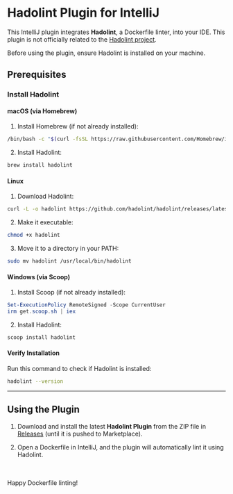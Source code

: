 # Hadolint Plugin for IntelliJ

This IntelliJ plugin integrates **Hadolint**, a Dockerfile linter, into your IDE.
This plugin is not officially related to the [Hadolint project](https://github.com/hadolint/hadolint). 

Before using the plugin, ensure Hadolint is installed on your machine.

## Prerequisites

### Install Hadolint

#### **macOS** (via Homebrew)

1. Install Homebrew (if not already installed):
  
  ```bash
  /bin/bash -c "$(curl -fsSL https://raw.githubusercontent.com/Homebrew/install/HEAD/install.sh)"
  ```
  
2. Install Hadolint:
  
  ```bash
  brew install hadolint
  ```
  

#### **Linux**

1. Download Hadolint:
  
  ```bash
  curl -L -o hadolint https://github.com/hadolint/hadolint/releases/latest/download/hadolint-Linux-x86_64
  ```
  
2. Make it executable:
  
  ```bash
  chmod +x hadolint
  ```
  
3. Move it to a directory in your PATH:
  
  ```bash
  sudo mv hadolint /usr/local/bin/hadolint
  ```
  

#### **Windows** (via Scoop)

1. Install Scoop (if not already installed):
  
  ```powershell
  Set-ExecutionPolicy RemoteSigned -Scope CurrentUser
  irm get.scoop.sh | iex
  ```
  
2. Install Hadolint:
  
  ```powershell
  scoop install hadolint
  ```
  

#### **Verify Installation**

Run this command to check if Hadolint is installed:

```bash
hadolint --version
```

---

## Using the Plugin

1. Download and install the latest **Hadolint Plugin** from the ZIP file in [Releases](https://github.com/vrdc90/HadolintIntellij/releases) (until it is pushed to Marketplace).
  
2. Open a Dockerfile in IntelliJ, and the plugin will automatically lint it using Hadolint.
  
<br><br>
Happy Dockerfile linting!
